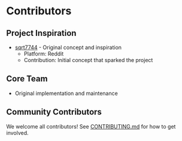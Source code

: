 # Contributors

## Project Inspiration
- [sqrt7744](https://www.reddit.com/user/sqrt7744/) - Original concept and inspiration
  - Platform: Reddit
  - Contribution: Initial concept that sparked the project

## Core Team
- Original implementation and maintenance

## Community Contributors
We welcome all contributors! See [CONTRIBUTING.md](CONTRIBUTING.md) for how to get involved.
